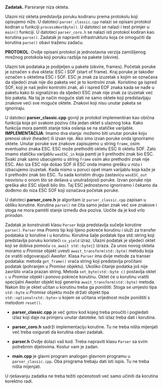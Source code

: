 **Zadatak.**  Parsiranje niza okteta. 

Ulazni niz okteta predstavlja poruku kodiranu prema protokolu koji opisujemo niže. U datoteci `parser_classic.cpp`
nalazi se opisani protokol kodiran u funkciji `processNextByte()`. U datoteci se nalazi i test primjer u `main()` funkciji. 
U datoteci `parser_coro.h` se nalazi isti protokol kodiran kao korutina `parse()`.
Zadatak je napraviti infrastrukturu koja će omogućiti da korutina `parse()` obavi traženu zadaću.

**PROTOKOL**: Ovdje opisani protokol je jednostavna verzija zamišljenog mrežnog protokola koji poruku razbija na pakete (okvire).

Ulazni tok podataka je podijeljen u pakete (okvire, frames). Početak
poruke je označen s dva okteta: ESC i SOF (start of frame). Kraj poruke
je također označen s oktetima ESC i SOF. 
ESC je znak za izuzetak s kojim se označava da sljedeći znak nije dio 
paketa već je to kontrolni znak. Koristimo ga ispred SOF, koji je naš jedini kontrolni znak, ali i ispred EOF znaka
kada se nađe u paketu kako bi signalizirao da sljedeći ESC znak nije znak za izuzetak već bio paketa.
Na taj je način moguće slati ne samo oktete koji predstavljaju znakove veći sve moguće oktete. Znakovi koji nisu unutar paketa se ignoriraju.

U datoteci **parser_classic.cpp** gornji je protokol implementiran kao obična funkcija koja pri svakom pozivu čita
jedan oktet s ulaznog toka. Kako funkcija mora pamtiti stanje toka oslanja se na statičke varijable. 
**IMPLEMENTACIJA**: Imamo dva stanja: možemo biti unutar poruke koju prenosi okvir (header) ili izvan nje.
Ako smo izvan poruke onda ignoriramo oktete. Unutar poruke sve znakove zapisujemo u string `frame`, osim eventualno znaka ESC.
ESC može prethoditi oktetu ESC ili oktetu SOF. Zato imamo statičku varijablu `wasESC_in` koja pamti je li prethodni znak bio ESC.
Svaki znak samo ubacujemo u string `frame` osim ako prethodni znak nije ESC. Ako iza ESC nije došao SOF ili ESC onda imamo grešku u nizu i izbacujemo izuzetak.
Kada nismo u poruci opet imam varijablu koja kaže je li prethodni znak bio ESC. Tu sada koristim drugu zastavicu `wasESC_out`
neovisnu o onom što se dešava u unutrašnjosti poruke. Izvan poruke nije greška ako ESC slijedi bilo što.
Taj ESC jednostavno ignoriramo i čekamo da dođemo do niza ESC SOF koji označava početak poruke. 

U datoteci **parser_coro.h**  je algoritam iz `parser_classic.cpp` zapisan u obliku korutine. Korutina `parse()` ne čita samo jedan znak
već sve znakove i stoga ne mora pamtiti stanje između dva poziva. Uočite da je kod vrlo _prirodan_. 


Zadatak je konstruirati klasu `Parser` koja predstavlja sučelje korutine `parse()`. `Parser` ima
_Promis_ tip koji lijeno pokreće korutinu
i služi za transfer podataka iz korutine i u korutinu.
Korutina šalje podatak tipa std::string koji predstavlja poruku koristeći `co_yield` izraz.
Ulazni podatak je sljedeći oktet koji se dobiva pomoću `co_await std::byte{}` izraza. 
Za unos novog okteta moramo u _Promise_ objekt uvesti `await_transform(std::byte)` metodu koja će vratiti odgovarajući _Awaiter_.
Klasa `Parser` ima dvije metode za transer podataka:
metoda `get_frame()` vraća string koji predstavlja pročitani podatak (pohranjen u _Promise_ objektu).
Ukoliko čitanje podatka još nije završilo  vraća prazan string.
Metoda `set_byte(std::byte c)` postavlja oktet `c` u _Promise_ objekt i ponovo pokreće korutinu.
Oktet će u korutinu vratiti specijalni _Awaiter_ objekt koji generira `await_transform(std::byte)` metoda.
Nakon što je oktet učitan u korutinu treba ga _poništiti_.
Stoga se umjesto tipa `std::byte` u _Promise_ objektu može držati objekt tipa `std::optional<std::byte>`
u kojem se učitana vrijednost može poništiti s metodom `reset()`. 

- **parser_classic.cpp** je već gotov kod kojeg treba proučiti i pogledati izlaz koji daje na primjeru unutar datoteke. Isti izlaz treba dati i korutina.

- **parser_coro.h** sadrži implementaciju korutine. Tu ne treba ništa mijenjati već treba osigurati da korutina obavi zadatak. 

- **parser.h** Ovdje dolazi vaš kod. Treba napraviti klasu `Parser` sa svim potrebnim dijelovima. Kostur vam je zadan. 

- **main.cpp** je glavni program analogan glavnom programu u `parser_classic.cpp`. Oba programa trebaju dati isti ispis. Tu ne treba ništa mijenjati.

U rješavanju zadatka ne treba težiti općenotosti već samo učiniti da korutina korektno radi. 
